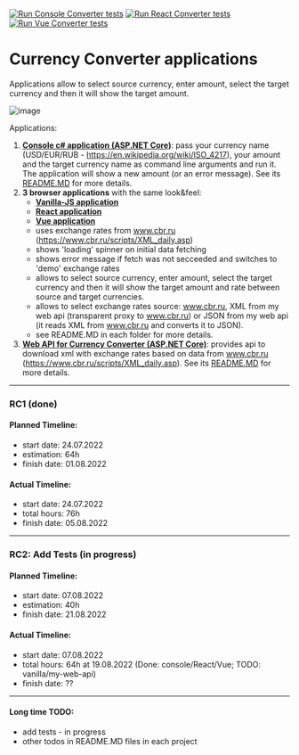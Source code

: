 [![Run `Console Converter` tests](https://github.com/IgnatovDan/currency-converter/actions/workflows/console-run-tests.yml/badge.svg?branch=master)](https://github.com/IgnatovDan/currency-converter/actions/workflows/console-run-tests.yml)
[![Run `React Converter` tests](https://github.com/IgnatovDan/currency-converter/actions/workflows/react-run-tests.yml/badge.svg?branch=master)](https://github.com/IgnatovDan/currency-converter/actions/workflows/react-run-tests.yml)
[![Run `Vue Converter` tests](https://github.com/IgnatovDan/currency-converter/actions/workflows/vue-run-tests.yml/badge.svg?branch=master)](https://github.com/IgnatovDan/currency-converter/actions/workflows/vue-run-tests.yml)

# Currency Converter applications
Applications allow to select source currency, enter amount, select the target currency and then it will show the target amount.

![image](https://user-images.githubusercontent.com/2094015/182308596-46497acc-ed3d-42a2-be04-b643d389ddf9.png)

Applications:

1. **[Console c# application (ASP.NET Core)](https://github.com/IgnatovDan/currency-converter/tree/master/console)**: pass your currency name (USD/EUR/RUB - https://en.wikipedia.org/wiki/ISO_4217), your amount and the target currency name as command line arguments and run it. The application will show a new amount (or an error message). See its [README.MD](https://github.com/IgnatovDan/currency-converter/tree/master/console#readme) for more details.
1. **3 browser applications** with the same look&feel:
   - **[Vanilla-JS application](https://github.com/IgnatovDan/currency-converter/tree/master/vanilla-js)**
   - **[React application](https://github.com/IgnatovDan/currency-converter/tree/master/react)**
   - **[Vue application](https://github.com/IgnatovDan/currency-converter/tree/master/vue)**
   - uses exchange rates from www.cbr.ru (https://www.cbr.ru/scripts/XML_daily.asp)
   - shows 'loading' spinner on initial data fetching
   - shows error message if fetch was not secceeded and switches to 'demo' exchange rates
   - allows to select source currency, enter amount, select the target currency and then it will show the target amount and rate between source and target currencies.
   - allows to select exchange rates source: www.cbr.ru, XML from my web api (transparent proxy to www.cbr.ru) or JSON from my web api (it reads XML from www.cbr.ru and converts it to JSON).
   - see README.MD in each folder for more details.
1. **[Web API for Currency Converter (ASP.NET Core)](https://github.com/IgnatovDan/currency-converter/tree/master/my-web-api)**: provides api to download xml with exchange rates based on data from www.cbr.ru (https://www.cbr.ru/scripts/XML_daily.asp). See its [README.MD](https://github.com/IgnatovDan/currency-converter/tree/master/my-web-api#readme) for more details.

---
### RC1 (done)
#### Planned Timeline:
- start date: 24.07.2022
- estimation: 64h
- finish date: 01.08.2022

#### Actual Timeline:
- start date: 24.07.2022
- total hours: 76h
- finish date: 05.08.2022
---
### RC2: Add Tests (in progress)
#### Planned Timeline:
- start date: 07.08.2022
- estimation: 40h
- finish date: 21.08.2022

#### Actual Timeline:
- start date: 07.08.2022
- total hours: 64h at 19.08.2022 (Done: console/React/Vue; TODO: vanilla/my-web-api)
- finish date: ??
---
#### Long time TODO:
- add tests - in progress
- other todos in README.MD files in each project
